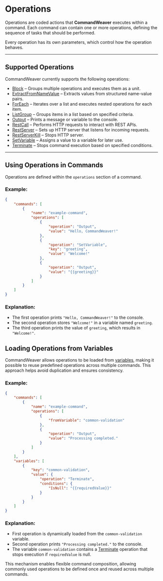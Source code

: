 # Operations

Operations are coded actions that **CommandWeaver** executes within a command. Each command can contain one or more operations, defining the sequence of tasks that should be performed.

Every operation has its own parameters, which control how the operation behaves.

---

## Supported Operations

CommandWeaver currently supports the following operations:

- [Block](operation-block.md) – Groups multiple operations and executes them as a unit.
- [ExtractFromNameValue](operation-extractfromnamevalue.md) – Extracts values from structured name-value pairs.
- [ForEach](operation-foreach.md) – Iterates over a list and executes nested operations for each item.
- [ListGroup](operation-listgroup.md) – Groups items in a list based on specified criteria.
- [Output](operation-output.md) – Prints a message or variable to the console.
- [RestCall](operation-restcall.md) – Performs HTTP requests to interact with REST APIs.
- [RestServer](operation-restserver.md) – Sets up HTTP server that listens for incoming requests.
- [RestServerKill](operation-restserverkill.md) – Stops HTTP server.
- [SetVariable](operation-setvariable.md) – Assigns a value to a variable for later use.
- [Terminate](operation-terminate.md) – Stops command execution based on specified conditions.

---

## Using Operations in Commands

Operations are defined within the `operations` section of a command.

### Example:
```json
{
    "commands": [
        {
            "name": "example-command",
            "operations": [
                {
                    "operation": "Output",
                    "value": "Hello, CommandWeaver!"
                },
                {
                    "operation": "SetVariable",
                    "key": "greeting",
                    "value": "Welcome!"
                },
                {
                    "operation": "Output",
                    "value": "{{greeting}}"
                }
            ]
        }
    ]
}
```

### Explanation:
- The first operation prints `"Hello, CommandWeaver!"` to the console.
- The second operation stores `"Welcome!"` in a variable named `greeting`.
- The third operation prints the value of `greeting`, which results in `"Welcome!"`.

## Loading Operations from Variables

CommandWeaver allows operations to be loaded from [variables](variable.md), making it possible to reuse predefined operations across multiple commands. This approach helps avoid duplication and ensures consistency.

### Example:
```json
{
    "commands": [
        {
            "name": "example-command",
            "operations": [
                {
                    "fromVariable": "common-validation"
                },
                {
                    "operation": "Output",
                    "value": "Processing completed."
                }
            ]
        }
    ],
    "variables": [
        {
            "key": "common-validation",
            "value": {
                "operation": "Terminate",
                "conditions": {
                    "IsNull": "{{requiredValue}}"
                }
            }
        }
    ]
}
```

### Explanation:
- First operation is dynamically loaded from the `common-validation` variable.
- Second operation prints `"Processing completed."` to the console.
- The variable `common-validation` contains a [Terminate](operation-terminate.md) operation that stops execution if `requiredValue` is null.

This mechanism enables flexible command composition, allowing commonly used operations to be defined once and reused across multiple commands.
